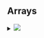 ## Arrays

<details>

<summary><img id="array" src="https://img.shields.io/badge/Arrays-44-brightgreen?style=for-the-badge"></summary>


| S.No.    | Topic:                | Problem                                                                                              | Solutions | Python | C++    | Java   | JavaScript   |
| -------  |:---------------------:|------------------------------------------------------------------------------------------------------|:---------:|--------|--------|--------|--------|
| 1        | `Array`               | Search Element                                                                                       |✔️         |<a href="#"><img src="https://img.shields.io/badge/Solution-red"></a>  |  <a href="https://github.com/AkashSingh3031/The-Complete-FAANG-Preparation/blob/master/1%5D.%20DSA/1%5D.%20Data%20Structures/01%5D.%20Array/C%2B%2B/_001)_Search_Element.cpp"><img src="https://img.shields.io/badge/Solution-green"></a>  |  <a href="#"><img src="https://img.shields.io/badge/Solution-red"></a> |<a href="https://github.com/Wenodh/The-Complete-FAANG-Preparation/blob/wenodh/1%5D.%20DSA/1%5D.%20Data%20Structures/01%5D.%20Array/JavaScript/_001)_Search_Element.js"><img src="https://img.shields.io/badge/Solution-green"></a>  |
| 2        | `Array`               | Insert Element                                                                                       |✔️         |<a href="#"><img src="https://img.shields.io/badge/Solution-red"></a>  |  <a href="https://github.com/AkashSingh3031/The-Complete-FAANG-Preparation/blob/master/1%5D.%20DSA/1%5D.%20Data%20Structures/01%5D.%20Array/C%2B%2B/_002)_Insert_Element.cpp"><img src="https://img.shields.io/badge/Solution-green"></a>  |  <a href="#"><img src="https://img.shields.io/badge/Solution-red"></a> |<a href="https://github.com/Wenodh/The-Complete-FAANG-Preparation/blob/wenodh/1%5D.%20DSA/1%5D.%20Data%20Structures/01%5D.%20Array/JavaScript/_002)_Insert_Element.js"><img src="https://img.shields.io/badge/Solution-green"></a>  |
| 3        | `Array`               | Delete Element                                                                                       |✔️         |<a href="#"><img src="https://img.shields.io/badge/Solution-red"></a>  |  <a href="https://github.com/AkashSingh3031/The-Complete-FAANG-Preparation/blob/master/1%5D.%20DSA/1%5D.%20Data%20Structures/01%5D.%20Array/C%2B%2B/_003)_Delete_Element.cpp"><img src="https://img.shields.io/badge/Solution-green"></a>  |  <a href="#"><img src="https://img.shields.io/badge/Solution-red"></a> |<a href="https://github.com/AkashSingh3031/The-Complete-FAANG-Preparation/blob/master/1%5D.%20DSA/1%5D.%20Data%20Structures/01%5D.%20Array/JavaScript/_003)_Delete_Element.js"><img src="https://img.shields.io/badge/Solution-green"></a>   |
| 4        | `Array`               | Reverse Array                                                                                        |✔️         |<a href="#"><img src="https://img.shields.io/badge/Solution-red"></a>  |  <a href="https://github.com/AkashSingh3031/The-Complete-FAANG-Preparation/blob/master/1%5D.%20DSA/1%5D.%20Data%20Structures/01%5D.%20Array/C%2B%2B/_004)_Reverse_Array.cpp"><img src="https://img.shields.io/badge/Solution-green"></a>  |  <a href="#"><img src="https://img.shields.io/badge/Solution-red"></a> |<a href="https://github.com/AkashSingh3031/The-Complete-FAANG-Preparation/blob/master/1%5D.%20DSA/1%5D.%20Data%20Structures/01%5D.%20Array/JavaScript/_004)_Reverse_Array.js"><img src="https://img.shields.io/badge/Solution-green"></a>  |
| 5        | `Array`               | Left Rotate Array by 1                                                                               |✔️         |<a href="#"><img src="https://img.shields.io/badge/Solution-red"></a>  |  <a href="https://github.com/AkashSingh3031/The-Complete-FAANG-Preparation/blob/master/1%5D.%20DSA/1%5D.%20Data%20Structures/01%5D.%20Array/C%2B%2B/_005)_Left_Rotate_Array_by_1.cpp"><img src="https://img.shields.io/badge/Solution-green"></a>  |  <a href="#"><img src="https://img.shields.io/badge/Solution-red"></a> |<a href="https://github.com/AkashSingh3031/The-Complete-FAANG-Preparation/blob/master/1%5D.%20DSA/1%5D.%20Data%20Structures/01%5D.%20Array/JavaScript/_005)_Left_Rotate_Array_by_1.js"><img src="https://img.shields.io/badge/Solution-green"></a> |
| 6        | `Array`               | Left Rotate Array by d                                                                               |✔️         |<a href="#"><img src="https://img.shields.io/badge/Solution-red"></a>  |  <a href="https://github.com/AkashSingh3031/The-Complete-FAANG-Preparation/blob/master/1%5D.%20DSA/1%5D.%20Data%20Structures/01%5D.%20Array/C%2B%2B/_006)_Left_Rotate_Array_by_d_(Time_dN).cpp"><img src="https://img.shields.io/badge/Solution-1-green"></a><br><a href="https://github.com/AkashSingh3031/The-Complete-FAANG-Preparation/blob/master/1%5D.%20DSA/1%5D.%20Data%20Structures/01%5D.%20Array/C%2B%2B/_007)_Left_Rotate_Array_by_d_(Time_N).cpp"><img src="https://img.shields.io/badge/Solution-2-green"></a><br><a href="https://github.com/AkashSingh3031/The-Complete-FAANG-Preparation/blob/master/1%5D.%20DSA/1%5D.%20Data%20Structures/01%5D.%20Array/C%2B%2B/_008)_Left_Rotate_Array_by_d_(Time_N).cpp"><img src="https://img.shields.io/badge/Solution-3-green"></a>  |  <a href="#"><img src="https://img.shields.io/badge/Solution-red"></a> |<a href="https://github.com/AkashSingh3031/The-Complete-FAANG-Preparation/blob/master/1%5D.%20DSA/1%5D.%20Data%20Structures/01%5D.%20Array/JavaScript/_006)_Left_Rotate_Array_by_d_(Time_dN).js"><img src="https://img.shields.io/badge/Solution-1-green"></a><br><a href="https://github.com/AkashSingh3031/The-Complete-FAANG-Preparation/blob/master/1%5D.%20DSA/1%5D.%20Data%20Structures/01%5D.%20Array/JavaScript/_007)_Left_Rotate_Array_by_d_(Time_N).js"><img src="https://img.shields.io/badge/Solution-2-green"></a><br><a href="https://github.com/AkashSingh3031/The-Complete-FAANG-Preparation/blob/master/1%5D.%20DSA/1%5D.%20Data%20Structures/01%5D.%20Array/JavaScript/_008)_Left_Rotate_Array_by_d_(Time_N).js"><img src="https://img.shields.io/badge/Solution-3-green"></a>  |
| 7        | `Array`               | Remove Duplicates from a Sorted Array                                                                |✔️         |<a href="#"><img src="https://img.shields.io/badge/Solution-red"></a>  |  <a href="https://github.com/AkashSingh3031/The-Complete-FAANG-Preparation/blob/master/1%5D.%20DSA/1%5D.%20Data%20Structures/01%5D.%20Array/C%2B%2B/_009)_Remove_Duplicates_from_a_sorted_array.cpp"><img src="https://img.shields.io/badge/Solution-1-green"></a><br><a href="https://github.com/AkashSingh3031/The-Complete-FAANG-Preparation/blob/master/1%5D.%20DSA/1%5D.%20Data%20Structures/01%5D.%20Array/C%2B%2B/_010)_Remove_Duplicates_from_a_sorted_array.cpp"><img src="https://img.shields.io/badge/Solution-2-green"></a>  |  <a href="#"><img src="https://img.shields.io/badge/Solution-red"></a> |<a href="https://github.com/AkashSingh3031/The-Complete-FAANG-Preparation/blob/master/1%5D.%20DSA/1%5D.%20Data%20Structures/01%5D.%20Array/JavaScript/_009)_Remove_Duplicates_from_a_sorted_array.js"><img src="https://img.shields.io/badge/Solution-1-green"></a><br><a href="https://github.com/AkashSingh3031/The-Complete-FAANG-Preparation/blob/master/1%5D.%20DSA/1%5D.%20Data%20Structures/01%5D.%20Array/JavaScript/_010)_Remove_Duplicates_from_a_sorted_array.js"><img src="https://img.shields.io/badge/Solution-2-green"></a> |
| 8        | `Array`               | Largest Number                                                                                       |✔️         |<a href="#"><img src="https://img.shields.io/badge/Solution-red"></a>  |  <a href="#"><img src="https://img.shields.io/badge/Solution-1-green"></a><br><a href="#"><img src="https://img.shields.io/badge/Solution-2-green"></a>  |  <a href="#"><img src="https://img.shields.io/badge/Solution-red"></a> |<a href="#"><img src="https://img.shields.io/badge/Solution-1-green"></a><br><a href="#"><img src="https://img.shields.io/badge/Solution-2-green"></a>   |
| 9        | `Array`               | Second Largest Number                                                                                |✔️         |<a href="#"><img src="https://img.shields.io/badge/Solution-red"></a>  |  <a href="#"><img src="https://img.shields.io/badge/Solution-1-green"></a><br><a href="#"><img src="https://img.shields.io/badge/Solution-2-green"></a>  |  <a href="#"><img src="https://img.shields.io/badge/Solution-red"></a> |<a href="#"><img src="https://img.shields.io/badge/Solution-1-green"></a><br><a href="#"><img src="https://img.shields.io/badge/Solution-2-green"></a>  |
| 10       | `Array`               | Move All ZEROs to End                                                                                |✔️         |<a href="#"><img src="https://img.shields.io/badge/Solution-red"></a>  |  <a href="#"><img src="https://img.shields.io/badge/Solution-1-green"></a><br><a href="#"><img src="https://img.shields.io/badge/Solution-2-green"></a>  |  <a href="#"><img src="https://img.shields.io/badge/Solution-red"></a> |<a href="#"><img src="https://img.shields.io/badge/Solution-1-green"></a><br><a href="#"><img src="https://img.shields.io/badge/Solution-2-green"></a>  |
| 11       | `Array`               | Leaders in an Array                                                                                  |✔️         |<a href="#"><img src="https://img.shields.io/badge/Solution-red"></a>  |  <a href="#"><img src="https://img.shields.io/badge/Solution-1-green"></a><br><a href="#"><img src="https://img.shields.io/badge/Solution-2-green"></a>  |  <a href="#"><img src="https://img.shields.io/badge/Solution-red"></a> |<a href="#"><img src="https://img.shields.io/badge/Solution-1-green"></a><br><a href="#"><img src="https://img.shields.io/badge/Solution-2-green"></a>  |
| 12       | `Array`               | Maximum Difference                                                                                   |✔️         |<a href="#"><img src="https://img.shields.io/badge/Solution-red"></a>  |  <a href="#"><img src="https://img.shields.io/badge/Solution-1-green"></a><br><a href="#"><img src="https://img.shields.io/badge/Solution-2-green"></a>  |  <a href="#"><img src="https://img.shields.io/badge/Solution-red"></a> |<a href="#"><img src="https://img.shields.io/badge/Solution-1-green"></a><br><a href="#"><img src="https://img.shields.io/badge/Solution-2-green"></a>  |
| 13       | `Array`               | Stock Buy & Shell                                                                                    |✔️         |<a href="#"><img src="https://img.shields.io/badge/Solution-red"></a>  |  <a href="#"><img src="https://img.shields.io/badge/Solution-1-green"></a><br><a href="#"><img src="https://img.shields.io/badge/Solution-2-green"></a>  |  <a href="#"><img src="https://img.shields.io/badge/Solution-red"></a> |<a href="https://github.com/AkashSingh3031/The-Complete-FAANG-Preparation/blob/master/1%5D.%20DSA/1%5D.%20Data%20Structures/01%5D.%20Array/C%2B%2B/_001)_Search_Element.cpp"><img src="https://img.shields.io/badge/Solution-green"></a>  |
| 14       | `Array`               | Trapping_Rain_Water                                                                                  |✔️         |<a href="#"><img src="https://img.shields.io/badge/Solution-red"></a>  |  <a href="#"><img src="https://img.shields.io/badge/Solution-1-green"></a><br><a href="#"><img src="https://img.shields.io/badge/Solution-2-green"></a>  |  <a href="#"><img src="https://img.shields.io/badge/Solution-red"></a> | <a href="#"><img src="https://img.shields.io/badge/Solution-1-green"></a><br><a href="#"><img src="https://img.shields.io/badge/Solution-2-green"></a>   |
| 15       | `Array`               | Next Permutation                                                                                     |✔️         |<a href="#"><img src="https://img.shields.io/badge/Solution-red"></a>  |  <a href="#"><img src="https://img.shields.io/badge/Solution-1-green"></a><br><a href="#"><img src="https://img.shields.io/badge/Solution-2-green"></a>  |  <a href="#"><img src="https://img.shields.io/badge/Solution-red"></a> | <a href="#"><img src="https://img.shields.io/badge/Solution-1-green"></a><br><a href="#"><img src="https://img.shields.io/badge/Solution-2-green"></a>   |
| 16       | `Array`               | Count Inversion                                                                                      |✔️         |<a href="#"><img src="https://img.shields.io/badge/Solution-red"></a>  |  <a href="#"><img src="https://img.shields.io/badge/Solution-1-green"></a><br><a href="#"><img src="https://img.shields.io/badge/Solution-2-green"></a>  |  <a href="#"><img src="https://img.shields.io/badge/Solution-red"></a> | <a href="#"><img src="https://img.shields.io/badge/Solution-1-green"></a><br><a href="#"><img src="https://img.shields.io/badge/Solution-2-green"></a>  
| 17       | `Array`               | Best time to buy and Sell stock                                                                      |✔️         |<a href="#"><img src="https://img.shields.io/badge/Solution-red"></a>  |  <a href="#"><img src="https://img.shields.io/badge/Solution-1-green"></a><br><a href="#"><img src="https://img.shields.io/badge/Solution-2-green"></a>  |  <a href="#"><img src="https://img.shields.io/badge/Solution-red"></a> |<a href="#"><img src="https://img.shields.io/badge/Solution-1-green"></a><br><a href="#"><img src="https://img.shields.io/badge/Solution-2-green"></a> |
| 18       | `Array`               | Maximum Consecutive ONEs in binary Array                                                             |✔️         |<a href="#"><img src="https://img.shields.io/badge/Solution-red"></a>  |  <a href="#"><img src="https://img.shields.io/badge/Solution-1-green"></a><br><a href="#"><img src="https://img.shields.io/badge/Solution-2-green"></a>  |<a href="#"><img src="https://img.shields.io/badge/Solution-red"></a>  |<a href="#"><img src="https://img.shields.io/badge/Solution-1-green"></a><br><a href="#"><img src="https://img.shields.io/badge/Solution-2-green"></a>  |
| 19       | `Array`               | Maximum Circular Subarray Sum                                                                        |✔️         |<a href="#"><img src="https://img.shields.io/badge/Solution-red"></a>  |  <a href="#"><img src="https://img.shields.io/badge/Solution-1-green"></a><br><a href="#"><img src="https://img.shields.io/badge/Solution-2-green"></a>  |  <a href="#"><img src="https://img.shields.io/badge/Solution-red"></a> | <a href="#"><img src="https://img.shields.io/badge/Solution-1-green"></a><br><a href="#"><img src="https://img.shields.io/badge/Solution-2-green"></a> 
| 20       | `Array`               | Maximum Length Even Odd Subarray                                                                     |✔️         |<a href="#"><img src="https://img.shields.io/badge/Solution-red"></a>  |  <a href="#"><img src="https://img.shields.io/badge/Solution-1-green"></a><br><a href="#"><img src="https://img.shields.io/badge/Solution-2-green"></a>  |  <a href="#"><img src="https://img.shields.io/badge/Solution-red"></a> | <a href="#"><img src="https://img.shields.io/badge/Solution-1-green"></a><br><a href="#"><img src="https://img.shields.io/badge/Solution-2-green"></a> |
| 21       | `Array`               | Majority Element                                                                                     |✔️         |<a href="#"><img src="https://img.shields.io/badge/Solution-red"></a>  |  <a href="#"><img src="https://img.shields.io/badge/Solution-1-green"></a><br><a href="#"><img src="https://img.shields.io/badge/Solution-2-green"></a>  |  <a href="#"><img src="https://img.shields.io/badge/Solution-red"></a> | <a href="#"><img src="https://img.shields.io/badge/Solution-1-green"></a><br><a href="#"><img src="https://img.shields.io/badge/Solution-2-green"></a> |
| 22       | `Array`               | Minimum Group flips to make same                                                                     |✔️         |<a href="#"><img src="https://img.shields.io/badge/Solution-red"></a>  |  <a href="#"><img src="https://img.shields.io/badge/Solution-green"></a>  |  <a href="#"><img src="https://img.shields.io/badge/Solution-red"></a> | <a href="#"><img src="https://img.shields.io/badge/Solution-red"></a> |
| 23       | `Array`               | Max Sum of K Consecutive Element                                                                     |✔️         |<a href="#"><img src="https://img.shields.io/badge/Solution-red"></a>  |  <a href="#"><img src="https://img.shields.io/badge/Solution-1-green"></a><br><a href="#"><img src="https://img.shields.io/badge/Solution-2-green"></a>  |  <a href="#"><img src="https://img.shields.io/badge/Solution-red"></a> | <a href="#"><img src="https://img.shields.io/badge/Solution-red"></a> |
| 24       | `Array`               | Find SubArray of Given Sum                                                                           |✔️         |<a href="#"><img src="https://img.shields.io/badge/Solution-red"></a>  |  <a href="#"><img src="https://img.shields.io/badge/Solution-1-green"></a><br><a href="#"><img src="https://img.shields.io/badge/Solution-2-green"></a>  |  <a href="#"><img src="https://img.shields.io/badge/Solution-red"></a> | <a href="#"><img src="https://img.shields.io/badge/Solution-red"></a> |
| 25       | `Array`               | Print N bonacci Numbers                                                                              |✔️         |<a href="#"><img src="https://img.shields.io/badge/Solution-red"></a>  |  <a href="#"><img src="https://img.shields.io/badge/Solution-green"></a>  |  <a href="#"><img src="https://img.shields.io/badge/Solution-red"></a> | <a href="#"><img src="https://img.shields.io/badge/Solution-red"></a> |
| 26       | `Array`               | Get_Sum on Given Queries                                                                             |✔️         |<a href="#"><img src="https://img.shields.io/badge/Solution-red"></a>  |  <a href="#"><img src="https://img.shields.io/badge/Solution-green"></a>  |  <a href="#"><img src="https://img.shields.io/badge/Solution-red"></a> | <a href="#"><img src="https://img.shields.io/badge/Solution-red"></a> |
| 27       | `Array`               | Find Equilibrium Point in an Array                                                                   |✔️         |<a href="#"><img src="https://img.shields.io/badge/Solution-red"></a>  |  <a href="#"><img src="https://img.shields.io/badge/Solution-1-green"></a><br><a href="#"><img src="https://img.shields.io/badge/Solution-2-green"></a>  |  <a href="#"><img src="https://img.shields.io/badge/Solution-red"></a> | <a href="#"><img src="https://img.shields.io/badge/Solution-red"></a> |
| 28       | `Array`               | In Two Array Find Max Occuring Element                                                               |✔️         |<a href="#"><img src="https://img.shields.io/badge/Solution-red"></a>  |  <a href="#"><img src="https://img.shields.io/badge/Solution-green"></a>  |  <a href="#"><img src="https://img.shields.io/badge/Solution-red"></a> | <a href="#"><img src="https://img.shields.io/badge/Solution-red"></a>|

<br/>
<div align="right">
    <b><a href="#arrays">⬆️ Back to Top</a></b>
</div>
<br/>
</details>
